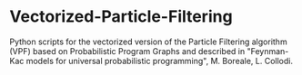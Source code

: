 # Vectorized-Particle-Filtering
Python scripts for the vectorized version of the Particle Filtering algorithm (VPF) based on Probabilistic Program Graphs and described in "Feynman-Kac models for universal probabilistic programming", M. Boreale, L. Collodi.
